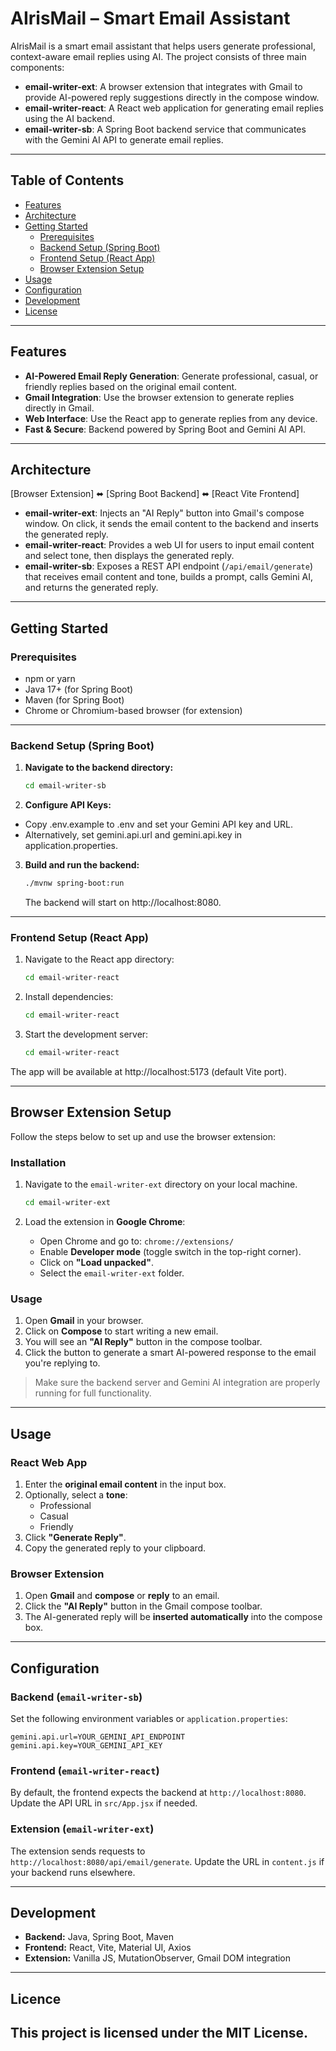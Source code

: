 # AIrisMail – Smart Email Assistant

AIrisMail is a smart email assistant that helps users generate professional, context-aware email replies using AI. The project consists of three main components:

- **email-writer-ext**: A browser extension that integrates with Gmail to provide AI-powered reply suggestions directly in the compose window.
- **email-writer-react**: A React web application for generating email replies using the AI backend.
- **email-writer-sb**: A Spring Boot backend service that communicates with the Gemini AI API to generate email replies.

---

## Table of Contents

- [Features](#features)
- [Architecture](#architecture)
- [Getting Started](#getting-started)
  - [Prerequisites](#prerequisites)
  - [Backend Setup (Spring Boot)](#backend-setup-spring-boot)
  - [Frontend Setup (React App)](#frontend-setup-react-app)
  - [Browser Extension Setup](#browser-extension-setup)
- [Usage](#usage)
- [Configuration](#configuration)
- [Development](#development)
- [License](#license)

---

## Features

- **AI-Powered Email Reply Generation**: Generate professional, casual, or friendly replies based on the original email content.
- **Gmail Integration**: Use the browser extension to generate replies directly in Gmail.
- **Web Interface**: Use the React app to generate replies from any device.
- **Fast & Secure**: Backend powered by Spring Boot and Gemini AI API.

---

## Architecture
 [Browser Extension]
⬌ [Spring Boot Backend]
⬌ [React Vite Frontend]


- **email-writer-ext**: Injects an "AI Reply" button into Gmail's compose window. On click, it sends the email content to the backend and inserts the generated reply.
- **email-writer-react**: Provides a web UI for users to input email content and select tone, then displays the generated reply.
- **email-writer-sb**: Exposes a REST API endpoint (`/api/email/generate`) that receives email content and tone, builds a prompt, calls Gemini AI, and returns the generated reply.

---

## Getting Started

### Prerequisites

- npm or yarn
- Java 17+ (for Spring Boot)
- Maven (for Spring Boot)
- Chrome or Chromium-based browser (for extension)

---

### Backend Setup (Spring Boot)

1. **Navigate to the backend directory:**
   ```sh
   cd email-writer-sb
    ```
2. **Configure API Keys:**
- Copy .env.example to .env and set your Gemini API key and URL.
- Alternatively, set gemini.api.url and gemini.api.key in application.properties.

3. **Build and run the backend:**
    ```sh
    ./mvnw spring-boot:run
    ```
    The backend will start on http://localhost:8080.

---

### Frontend Setup (React App)

1. Navigate to the React app directory:
    ```sh
   cd email-writer-react
    ```
2. Install dependencies:
    ```sh
    cd email-writer-react
    ```
3. Start the development server:
    ```sh
    cd email-writer-react
    ```
The app will be available at http://localhost:5173 (default Vite port).

---
## Browser Extension Setup

Follow the steps below to set up and use the browser extension:

### Installation

1. Navigate to the `email-writer-ext` directory on your local machine.
    ```sh
    cd email-writer-ext
2. Load the extension in **Google Chrome**:

   - Open Chrome and go to: `chrome://extensions/`
   - Enable **Developer mode** (toggle switch in the top-right corner).
   - Click on **"Load unpacked"**.
   - Select the `email-writer-ext` folder.

### Usage

1. Open **Gmail** in your browser.
2. Click on **Compose** to start writing a new email.
3. You will see an **"AI Reply"** button in the compose toolbar.
4. Click the button to generate a smart AI-powered response to the email you're replying to.

>  Make sure the backend server and Gemini AI integration are properly running for full functionality.
---

## Usage

### React Web App

1. Enter the **original email content** in the input box.
2. Optionally, select a **tone**:
   - Professional
   - Casual
   - Friendly
3. Click **"Generate Reply"**.
4. Copy the generated reply to your clipboard.

### Browser Extension

1. Open **Gmail** and **compose** or **reply** to an email.
2. Click the **"AI Reply"** button in the Gmail compose toolbar.
3. The AI-generated reply will be **inserted automatically** into the compose box.

---

## Configuration

### Backend (`email-writer-sb`)

Set the following environment variables or `application.properties`:

```properties
gemini.api.url=YOUR_GEMINI_API_ENDPOINT
gemini.api.key=YOUR_GEMINI_API_KEY
```
### Frontend (`email-writer-react`)

By default, the frontend expects the backend at `http://localhost:8080`. Update the API URL in `src/App.jsx` if needed.

### Extension (`email-writer-ext`)

The extension sends requests to `http://localhost:8080/api/email/generate`. Update the URL in `content.js` if your backend runs elsewhere.

---
## Development

- **Backend:** Java, Spring Boot, Maven
- **Frontend:** React, Vite, Material UI, Axios
- **Extension:** Vanilla JS, MutationObserver, Gmail DOM integration
---
## Licence

This project is licensed under the MIT License.
---